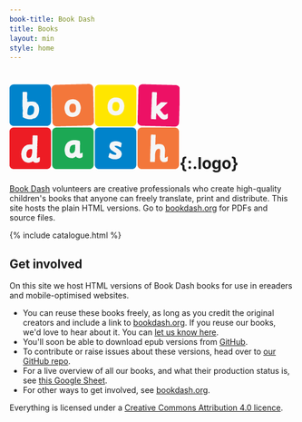 ```yaml
---
book-title: Book Dash
title: Books
layout: min
style: home
---
```


# ![Book Dash](images/book-dash-logo.png){:.logo}

[Book Dash](http://bookdash.org) volunteers are creative professionals who create high-quality children's books that anyone can freely translate, print and distribute. This site hosts the plain HTML versions. Go to [bookdash.org](http://bookdash.org/see/books) for PDFs and source files.

{% include catalogue.html %}

## Get involved

On this site we host HTML versions of Book Dash books for use in ereaders and mobile-optimised websites. 

*	You can reuse these books freely, as long as you credit the original creators and include a link to [bookdash.org](http://bookdash.org). If you reuse our books, we'd love to hear about it. You can [let us know here](http://bookdash.org/contact/).
*	You'll soon be able to download epub versions from [GitHub](https://github.com/bookdash/bookdash-books/tree/gh-pages/epub).
*	To contribute or raise issues about these versions, head over to [our GitHub repo](https://github.com/bookdash/bookdash-books#book-dash-books).
*	For a live overview of all our books, and what their production status is, see [this Google Sheet](https://docs.google.com/spreadsheets/d/1uiTZJWCntCgJ_AUn1XKN3W-hrIG0mVCmCI6aWIvHYu8/edit?usp=sharing).
*	For other ways to get involved, see [bookdash.org](http://bookdash.org/how-to-get-involved/).

Everything is licensed under a [Creative Commons Attribution 4.0 licence](http://creativecommons.org/licenses/by/4.0/).
